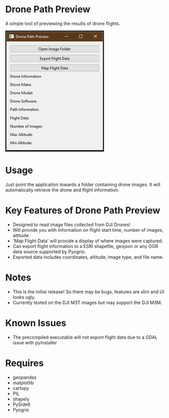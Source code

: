 # Drone Path Preview
A simple tool of previewing the results of drone flights.

![img.png](img.png)

# Usage
Just point the application towards a folder containing drone images.
It will automatically retrieve the drone and flight information.

# Key Features of Drone Path Preview
- Designed to read image files collected from DJI Drones!
- Will provide you with information on flight start time, number of images, altitude.
- 'Map Flight Data' will provide a display of where images were captured.
- Can export flight information to a ESRI shapefile, geojson or any OGR data source supported by Pyogrio.
- Exported data includes coordinates, altitude, image type, and file name.

# Notes
- This is the initial release! So there may be bugs, features are slim and UI looks ugly.
- Currently tested on the DJI M3T images but may support the DJI M3M. 

# Known Issues
- The precompiled executable will not export flight data due to a GDAL issue with pyinstaller

# Requires
- geopandas
- matplotlib
- cartopy
- PIL
- shapely
- PySide6
- Pyogrio